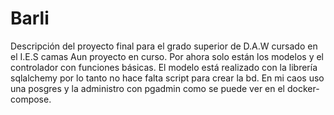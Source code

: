 # Barli
Descripción del proyecto final para el grado superior de D.A.W cursado en el I.E.S camas
Aun proyecto en curso. Por ahora solo están los modelos y el controlador con funciones básicas. El modelo está realizado con la librería sqlalchemy por lo tanto no hace falta script para crear la bd. En mi caos uso una posgres y la administro con pgadmin como se puede ver en el docker-compose. 
